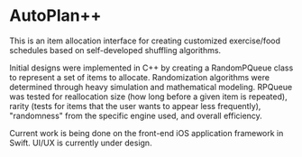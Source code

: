 # AutoPlan++
This is an item allocation interface for creating customized exercise/food schedules based on self-developed shuffling algorithms.

Initial designs were implemented in C++ by creating a RandomPQueue class to represent a set of items to allocate. Randomization algorithms were determined through heavy simulation and mathematical modeling. RPQueue was tested for reallocation size (how long before a given item is repeated), rarity (tests for items that the user wants to appear less frequently), "randomness" from the specific engine used, and overall efficiency.

Current work is being done on the front-end iOS application framework in Swift. UI/UX is currently under design.

